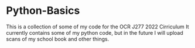 # Python-Basics
This is a collection of some of my code for the OCR J277 2022 Cirriculum 
It currently contains some of my python code, but in the future I will upload scans of my school book and other things.
